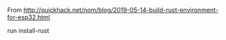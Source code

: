 From http://quickhack.net/nom/blog/2019-05-14-build-rust-environment-for-esp32.html


run install-rust
